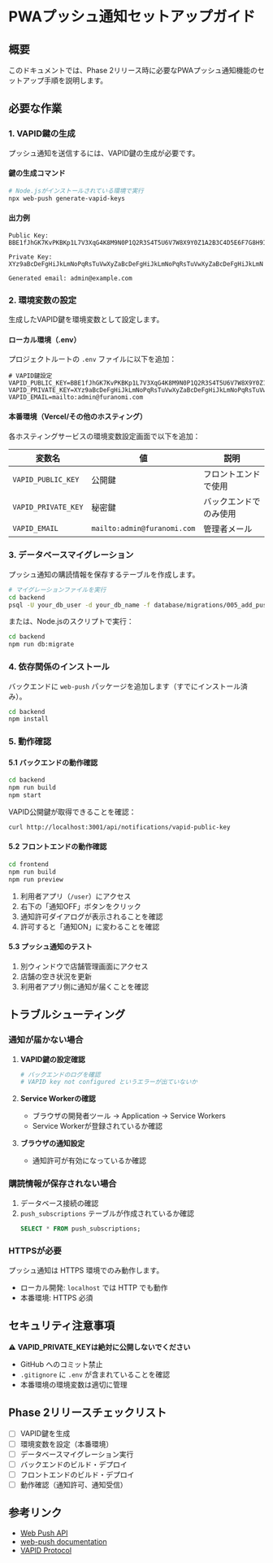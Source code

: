 # PWAプッシュ通知セットアップガイド

## 概要

このドキュメントでは、Phase 2リリース時に必要なPWAプッシュ通知機能のセットアップ手順を説明します。

## 必要な作業

### 1. VAPID鍵の生成

プッシュ通知を送信するには、VAPID鍵の生成が必要です。

#### 鍵の生成コマンド

```bash
# Node.jsがインストールされている環境で実行
npx web-push generate-vapid-keys
```

#### 出力例

```
Public Key:
BBE1fJhGK7KvPKBKp1L7V3XqG4K8M9N0P1Q2R3S4T5U6V7W8X9Y0Z1A2B3C4D5E6F7G8H9I0J

Private Key:
XYz9aBcDeFgHiJkLmNoPqRsTuVwXyZaBcDeFgHiJkLmNoPqRsTuVwXyZaBcDeFgHiJkLmN

Generated email: admin@example.com
```

### 2. 環境変数の設定

生成したVAPID鍵を環境変数として設定します。

#### ローカル環境（.env）

プロジェクトルートの `.env` ファイルに以下を追加：

```env
# VAPID鍵設定
VAPID_PUBLIC_KEY=BBE1fJhGK7KvPKBKp1L7V3XqG4K8M9N0P1Q2R3S4T5U6V7W8X9Y0Z1A2B3C4D5E6F7G8H9I0J
VAPID_PRIVATE_KEY=XYz9aBcDeFgHiJkLmNoPqRsTuVwXyZaBcDeFgHiJkLmNoPqRsTuVwXyZaBcDeFgHiJkLmN
VAPID_EMAIL=mailto:admin@furanomi.com
```

#### 本番環境（Vercel/その他のホスティング）

各ホスティングサービスの環境変数設定画面で以下を追加：

| 変数名 | 値 | 説明 |
|--------|-----|------|
| `VAPID_PUBLIC_KEY` | 公開鍵 | フロントエンドで使用 |
| `VAPID_PRIVATE_KEY` | 秘密鍵 | バックエンドでのみ使用 |
| `VAPID_EMAIL` | `mailto:admin@furanomi.com` | 管理者メール |

### 3. データベースマイグレーション

プッシュ通知の購読情報を保存するテーブルを作成します。

```bash
# マイグレーションファイルを実行
cd backend
psql -U your_db_user -d your_db_name -f database/migrations/005_add_push_subscriptions.sql
```

または、Node.jsのスクリプトで実行：

```bash
cd backend
npm run db:migrate
```

### 4. 依存関係のインストール

バックエンドに `web-push` パッケージを追加します（すでにインストール済み）。

```bash
cd backend
npm install
```

### 5. 動作確認

#### 5.1 バックエンドの動作確認

```bash
cd backend
npm run build
npm start
```

VAPID公開鍵が取得できることを確認：

```bash
curl http://localhost:3001/api/notifications/vapid-public-key
```

#### 5.2 フロントエンドの動作確認

```bash
cd frontend
npm run build
npm run preview
```

1. 利用者アプリ（`/user`）にアクセス
2. 右下の「通知OFF」ボタンをクリック
3. 通知許可ダイアログが表示されることを確認
4. 許可すると「通知ON」に変わることを確認

#### 5.3 プッシュ通知のテスト

1. 別ウィンドウで店舗管理画面にアクセス
2. 店舗の空き状況を更新
3. 利用者アプリ側に通知が届くことを確認

## トラブルシューティング

### 通知が届かない場合

1. **VAPID鍵の設定確認**
   ```bash
   # バックエンドのログを確認
   # VAPID key not configured というエラーが出ていないか
   ```

2. **Service Workerの確認**
   - ブラウザの開発者ツール → Application → Service Workers
   - Service Workerが登録されているか確認

3. **ブラウザの通知設定**
   - 通知許可が有効になっているか確認

### 購読情報が保存されない場合

1. データベース接続の確認
2. `push_subscriptions` テーブルが作成されているか確認
   ```sql
   SELECT * FROM push_subscriptions;
   ```

### HTTPSが必要

プッシュ通知は HTTPS 環境でのみ動作します。

- ローカル開発: `localhost` では HTTP でも動作
- 本番環境: HTTPS 必須

## セキュリティ注意事項

⚠️ **VAPID_PRIVATE_KEYは絶対に公開しないでください**

- GitHub へのコミット禁止
- `.gitignore` に `.env` が含まれていることを確認
- 本番環境の環境変数は適切に管理

## Phase 2リリースチェックリスト

- [ ] VAPID鍵を生成
- [ ] 環境変数を設定（本番環境）
- [ ] データベースマイグレーション実行
- [ ] バックエンドのビルド・デプロイ
- [ ] フロントエンドのビルド・デプロイ
- [ ] 動作確認（通知許可、通知受信）

## 参考リンク

- [Web Push API](https://developer.mozilla.org/en-US/docs/Web/API/Push_API)
- [web-push documentation](https://github.com/web-push-libs/web-push)
- [VAPID Protocol](https://tools.ietf.org/html/rfc8292)

